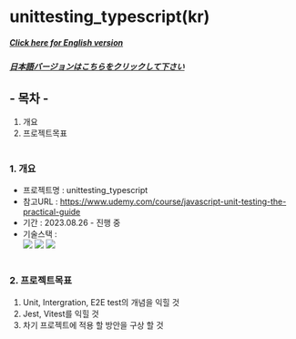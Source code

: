 # unittesting_typescript(kr)

##### [Click here for English version](README_EN.md)

##### [日本語バージョンはこちらをクリックして下さい](README_JP.md)

## - 목차 -

1. 개요
2. 프로젝트목표
   </br>
   </br>

### 1. 개요

- 프로젝트명 : unittesting_typescript
- 참고URL : https://www.udemy.com/course/javascript-unit-testing-the-practical-guide
- 기간 : 2023.08.26 - 진행 중
- 기술스택 : </br>
  <img src="https://img.shields.io/badge/vitest-6E9F18?style=for-the-badge&logo=vitest&logoColor=white"> <img src="https://img.shields.io/badge/typescript-3178C6?style=for-the-badge&logo=typescript&logoColor=white"> <img src="https://img.shields.io/badge/Javascript-F7DF1E?style=for-the-badge&logo=Javascript&logoColor=white">
  </br>
  </br>

### 2. 프로젝트목표

1. Unit, Intergration, E2E test의 개념을 익힐 것
2. Jest, Vitest를 익힐 것
3. 차기 프로젝트에 적용 할 방안을 구상 할 것
   </br>
   </br>
